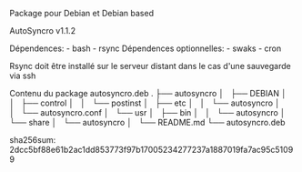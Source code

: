 Package pour Debian et Debian based

AutoSyncro v1.1.2

Dépendences:    - bash
                - rsync
Dépendences optionnelles:   - swaks
                            - cron

Rsync doit être installé sur le serveur distant dans le cas d'une sauvegarde via ssh

Contenu du package autosyncro.deb
.
├── autosyncro
│   ├── DEBIAN
│   │   ├── control
│   │   └── postinst
│   ├── etc
│   │   └── autosyncro
│   │       └── autosyncro.conf
│   └── usr
│       ├── bin
│       │   └── autosyncro
│       └── share
│           └── autosyncro
│               └── README.md
└── autosyncro.deb

sha256sum:
2dcc5bf88e61b2ac1dd853773f97b17005234277237a1887019fa7ac95c51099